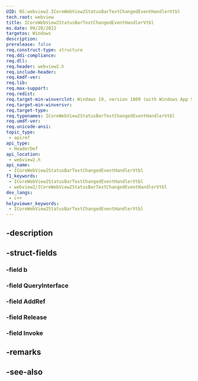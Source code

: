 ```yaml
---
UID: NS:webview2.ICoreWebView2StatusBarTextChangedEventHandlerVtbl
tech.root: webview
title: ICoreWebView2StatusBarTextChangedEventHandlerVtbl
ms.date: 09/20/2022
targetos: Windows
description: 
prerelease: false
req.construct-type: structure
req.ddi-compliance: 
req.dll: 
req.header: webview2.h
req.include-header: 
req.kmdf-ver: 
req.lib: 
req.max-support: 
req.redist: 
req.target-min-winverclnt: Windows 10, version 1809 (with Windows App SDK 1.1 or later)
req.target-min-winversvr: 
req.target-type: 
req.typenames: ICoreWebView2StatusBarTextChangedEventHandlerVtbl
req.umdf-ver: 
req.unicode-ansi: 
topic_type:
 - apiref
api_type:
 - HeaderDef
api_location:
 - webview2.h
api_name:
 - ICoreWebView2StatusBarTextChangedEventHandlerVtbl
f1_keywords:
 - ICoreWebView2StatusBarTextChangedEventHandlerVtbl
 - webview2/ICoreWebView2StatusBarTextChangedEventHandlerVtbl
dev_langs:
 - c++
helpviewer_keywords:
 - ICoreWebView2StatusBarTextChangedEventHandlerVtbl
---
```


## -description

## -struct-fields

### -field b

### -field QueryInterface

### -field AddRef

### -field Release

### -field Invoke

## -remarks

## -see-also

